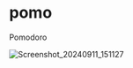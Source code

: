 # pomo

Pomodoro

![Screenshot_20240911_151127](https://github.com/user-attachments/assets/f6c060ca-dc5b-4d10-af14-8458453705d7)
